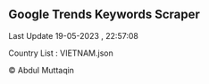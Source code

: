

## Google Trends Keywords Scraper 
 
Last Update 19-05-2023 , 22:57:08

Country List :
VIETNAM.json



© Abdul Muttaqin 
